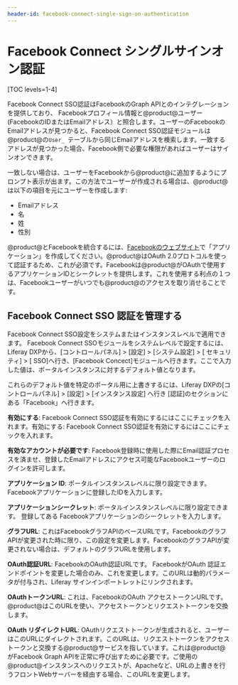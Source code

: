 ```yaml
---
header-id: facebook-connect-single-sign-on-authentication
---
```


# Facebook Connect シングルサインオン認証

[TOC levels=1-4]

Facebook Connect SSO認証はFacebookのGraph APIとのインテグレーションを提供しており、
Facebookプロフィール情報と@product@ユーザー(FacebookのIDまたはEmailアドレス）と照合します。ユーザーのFacebookのEmailアドレスが見つかると、Facebook Connect SSO認証モジュールは@product@の`User_ `テーブルから同じEmailアドレスを検索します。一致するアドレスが見つかった場合、Facebook側で必要な権限があればユーザーはサインオンできます。

一致しない場合は、ユーザーをFacebookから@product@に追加するようにプロンプト表示が出ます。この方法でユーザーが作成される場合は、@product@は以下の項目を元にユーザーを作成します: 

- Emailアドレス
- 名
- 姓
- 性別

@product@とFacebookを統合するには、[Facebookのウェブサイト](https://developers.facebook.com)で「アプリケーション」を作成してください。@product@はOAuth 2.0プロトコルを使って認証するため、これが必須です。Facebookは@product@がOAuthで使用するアプリケーションIDとシークレットを提供します。これを使用する利点の１つは、Facebookユーザーがいつでも@product@のアクセスを取り消せることです。

## Facebook Connect SSO 認証を管理する

Facebook Connect SSO設定をシステムまたはインスタンスレベルで適用できます。
Facebook Connect SSOモジュールをシステムレベルで設定するには、 Liferay DXPから、[コントロールパネル] > [設定] > [システム設定] > [ セキュリティ] > [ SSO]へ行き、[Facebook Concect]モジュールへ行きます。ここで入力した値は、ポータルインスタンスに対するデフォルト値となります。

これらのデフォルト値を特定のポータル用に上書きするには、Liferay DXPの[コントロールパネル] > [設定] > [インスタンス設定] へ行き [認証]のセクションにある「Facebook」へ行きます。

**有効にする**: Facebook Connect SSO認証を有効にするにはここにチェックを入れます。有効にする: Facebook Connect SSO認証を有効にするにはここにチェックを入れます。

**有効なアカウントが必要です**: Facebook登録時に使用した際にEmail認証プロセスを済ませ、登録したEmailアドレスにアクセス可能なFacebookユーザーのログインを許可します。 

**アプリケーション ID**: ポータルインスタンスレベルに限り設定できます。Facebookアプリケーションに登録したIDを入力します。

**アプリケーションシークレット**: ポータルインスタンスレベルに限り設定できます。
登録してある Facebookアプリケーションのシークレットを入力します。 

**グラフURL**: これはFacebookグラフAPIのベースURLです。FacebookのグラフAPIが変更された時に限り、この設定を変更します。FacebookのグラフAPIが変更されない場合は、デフォルトのグラフURLを使用します。 

**OAuth認証URL**: FacebookのOAuth認証URLです。 FacebookがOAuth 認証エンドポイントを変更した場合のみ、これを変更します。このURLは動的パラメータが付与され、Liferay サインインポートレットにリンクされます。 

**OAuthトークンURL**: これは、FacebookのOAuth アクセストークンURLです。@product@はこのURLを使い、アクセストークンとリクエストトークンを交換します。

**OAuth リダイレクトURL**: OAuthリクエストトークンが生成されると、ユーザーはこのURLにダイレクトされます。このURLは、リクエストトークンをアクセストークンと交換する@product@サービスを指しています。これは@product@がFacebook Graph APIを正常に呼び出すために必要です。ご使用の@product@インスタンスへのリクエストが、Apacheなど、URLの上書きを行うフロントWebサーバーを経由する場合、このURLを変更します。

